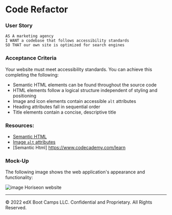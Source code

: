 # Code Refactor



### User Story

```
AS A marketing agency
I WANT a codebase that follows accessibility standards
SO THAT our own site is optimized for search engines
```

### Acceptance Criteria

Your website must meet accessibility standards. You can achieve this completing the following:

* Semantic HTML elements can be found throughout the source code
* HTML elements follow a logical structure independent of styling and positioning
* Image and icon elements contain accessible `alt` attributes
* Heading attributes fall in sequential order
* Title elements contain a concise, descriptive title

### Resources:

* [Semantic HTML](https://www.w3schools.com/html/html5_semantic_elements.asp)
* [Image `alt` attributes](https://www.w3schools.com/tags/att_img_alt.asp)
* [Semantic Html] https://www.codecademy.com/learn

### Mock-Up

The following image shows the web application's appearance and functionality:

![image Horiseon website](https://user-images.githubusercontent.com/116450778/204089608-d430e8da-6304-444c-b6a0-ac2d10ca6ebc.png)








---
© 2022 edX Boot Camps LLC. Confidential and Proprietary. All Rights Reserved.
